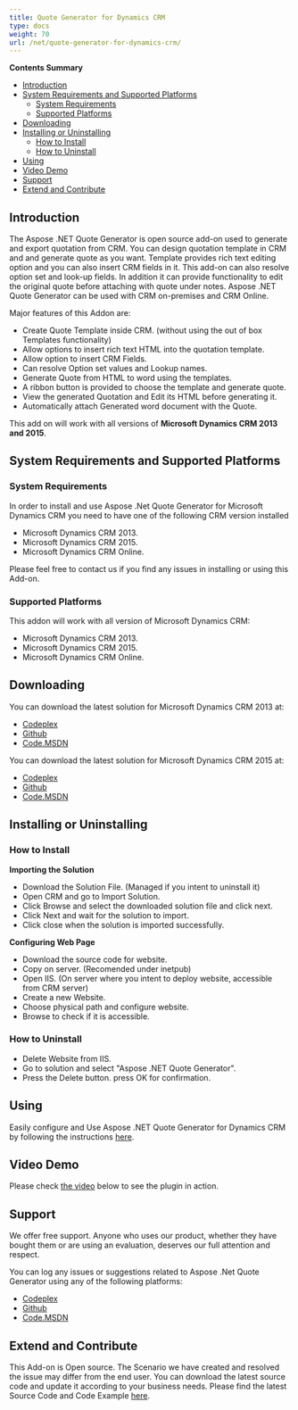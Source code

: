 ```yaml
---
title: Quote Generator for Dynamics CRM
type: docs
weight: 70
url: /net/quote-generator-for-dynamics-crm/
---
```


**Contents Summary**

- [Introduction](#QuoteGeneratorforDynamicsCRM-Introduction)
- [System Requirements and Supported Platforms](#QuoteGeneratorforDynamicsCRM-SystemRequirementsandSupportedPlatforms) 
  - [System Requirements](#QuoteGeneratorforDynamicsCRM-SystemRequirements)
  - [Supported Platforms](#QuoteGeneratorforDynamicsCRM-SupportedPlatforms)
- [Downloading](#QuoteGeneratorforDynamicsCRM-Downloading)
- [Installing or Uninstalling](#QuoteGeneratorforDynamicsCRM-InstallingorUninstalling) 
  - [How to Install](#QuoteGeneratorforDynamicsCRM-HowtoInstall)
  - [How to Uninstall](#QuoteGeneratorforDynamicsCRM-HowtoUninstall)
- [Using](#QuoteGeneratorforDynamicsCRM-Using)
- [Video Demo](#QuoteGeneratorforDynamicsCRM-VideoDemo)
- [Support](#QuoteGeneratorforDynamicsCRM-Support)
- [Extend and Contribute](#QuoteGeneratorforDynamicsCRM-ExtendandContribute)

## **Introduction**

The Aspose .NET Quote Generator is open source add-on used to generate and export quotation from CRM. You can design quotation template in CRM and and generate quote as you want. Template provides rich text editing option and you can also insert CRM fields in it. This add-on can also resolve option set and look-up fields. In addition it can provide functionality to edit the original quote before attaching with quote under notes.
Aspose .NET Quote Generator can be used with CRM on-premises and CRM Online.

Major features of this Addon are:

- Create Quote Template inside CRM. (without using the out of box Templates functionality)
- Allow options to insert rich text HTML into the quotation template.
- Allow option to insert CRM Fields.
- Can resolve Option set values and Lookup names.
- Generate Quote from HTML to word using the templates.
- A ribbon button is provided to choose the template and generate quote.
- View the generated Quotation and Edit its HTML before generating it.
- Automatically attach Generated word document with the Quote.

This add on will work with all versions of **Microsoft Dynamics CRM 2013 and 2015**.

## **System Requirements and Supported Platforms**

### **System Requirements**

In order to install and use Aspose .Net Quote Generator for Microsoft Dynamics CRM you need to have one of the following CRM version installed

- Microsoft Dynamics CRM 2013.
- Microsoft Dynamics CRM 2015.
- Microsoft Dynamics CRM Online.

Please feel free to contact us if you find any issues in installing or using this Add-on.

### **Supported Platforms**

This addon will work with all version of Microsoft Dynamics CRM:

- Microsoft Dynamics CRM 2013.
- Microsoft Dynamics CRM 2015.
- Microsoft Dynamics CRM Online.

## **Downloading**

You can download the latest solution for Microsoft Dynamics CRM 2013 at:

- [Codeplex](https://asposenetcrm.codeplex.com/releases/view/617510)
- [Github](https://github.com/aspose-words/Aspose.Words-for-.NET/releases/tag/AsposeNETQuoteGenerator2013)
- [Code.MSDN](https://code.msdn.microsoft.com/Aspose-NET-Quote-Generator-1e73e2a9)

You can download the latest solution for Microsoft Dynamics CRM 2015 at:

- [Codeplex](https://asposenetcrm.codeplex.com/releases/view/617516)
- [Github](https://github.com/aspose-words/Aspose.Words-for-.NET/releases/tag/AsposeNETQuoteGenerator2015)
- [Code.MSDN](https://code.msdn.microsoft.com/Aspose-NET-Quote-Generator-1e73e2a9)

## **Installing or Uninstalling**

### **How to Install**

**Importing the Solution**

- Download the Solution File. (Managed if you intent to uninstall it)
- Open CRM and go to Import Solution.
- Click Browse and select the downloaded solution file and click next.
- Click Next and wait for the solution to import.
- Click close when the solution is imported successfully.

**Configuring Web Page**

- Download the source code for website.
- Copy on server. (Recomended under inetpub)
- Open IIS. (On server where you intent to deploy website, accessible from CRM server)
- Create a new Website.
- Choose physical path and configure website.
- Browse to check if it is accessible.

### **How to Uninstall**

- Delete Website from IIS.
- Go to solution and select "Aspose .NET Quote Generator".
- Press the Delete button. press OK for confirmation.

## **Using**

Easily configure and Use Aspose .NET Quote Generator for Dynamics CRM by following the instructions [here](https://docs.aspose.com/words/net/using-and-configuring-crm-quote-generator/).

## **Video Demo**

Please check [the video](https://youtu.be/mngscvhHWHw) below to see the plugin in action.

## **Support**

We offer free support. Anyone who uses our product, whether they have bought them or are using an evaluation, deserves our full attention and respect.

You can log any issues or suggestions related to Aspose .Net Quote Generator using any of the following platforms:

- [Codeplex](https://asposenetcrm.codeplex.com/wikipage?title=Aspose%20.NET%20Quote%20Generator)
- [Github](https://github.com/aspose-words/Aspose.Words-for-.NET/tree/master/Plugins/Dynamics%20CRM/Aspose%20.NET%20Quote%20Generator)
- [Code.MSDN](https://code.msdn.microsoft.com/Aspose-NET-Quote-Generator-1e73e2a9)

## **Extend and Contribute**

This Add-on is Open source. The Scenario we have created and resolved the issue may differ from the end user. You can download the latest source code and update it according to your business needs.
Please find the latest Source Code and Code Example [here](https://docs.aspose.com/words/net/extend-and-contribute-to-crm-quote-generator/).
